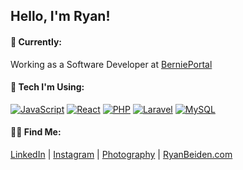 ## Hello, I'm Ryan!

#### 🔭 Currently:
Working as a Software Developer at [BerniePortal](https://www.bernieportal.com)

#### 🚀 Tech I'm Using:
[![JavaScript](https://img.shields.io/badge/-JavaScript-f0db4f?style=flat-square)](https://developer.mozilla.org/en-US/docs/Web/JavaScript) [![React](https://img.shields.io/badge/-React%20Native-5AC3E0?style=flat-square)](https://react.dev) [![PHP](https://img.shields.io/badge/-PHP-8892bf?style=flat-square)](https://www.php.net/) [![Laravel](https://img.shields.io/badge/-Laravel-ff2d20?style=flat-square)](https://laravel.com/) [![MySQL](https://img.shields.io/badge/-MySQL-eda719?style=flat-square)](https://www.mysql.com)

#### 🤙🏼 Find Me:
[LinkedIn](https://www.linkedin.com/in/ryanbeiden/) | [Instagram](https://www.instagram.com/ryanbeiden/) | [Photography](https://ryan-beiden.squarespace.com/) | [RyanBeiden.com](https://ryanbeiden.com)
